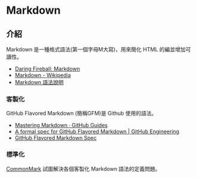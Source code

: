 # Markdown

## 介紹

Markdown 是一種格式語法(第一個字母M大寫)，用來簡化 HTML 的編並增加可讀性。 

* [Daring Fireball: Markdown](https://daringfireball.net/projects/markdown/)
* [Markdown - Wikipedia](https://en.wikipedia.org/wiki/Markdown)
* [Markdown 語法說明](http://markdown.tw/)

### 客製化

GitHub Flavored Markdown (簡稱GFM)是 Github 使用的語法。

* [Mastering Markdown · GitHub Guides](https://guides.github.com/features/mastering-markdown/)
* [A formal spec for GitHub Flavored Markdown | GitHub Engineering](https://githubengineering.com/a-formal-spec-for-github-markdown/)
* [GitHub Flavored Markdown Spec](https://github.github.com/gfm/)

### 標準化

[CommonMark](http://commonmark.org/) 試圖解決各個客製化 Markdown 語法的定義問題。
